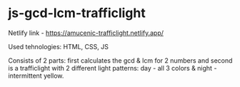 # js-gcd-lcm-trafficlight
Netlify link - https://amucenic-trafficlight.netlify.app/

Used tehnologies: HTML, CSS, JS  

Consists of 2 parts: first calculates the gcd & lcm for 2 numbers and second is a trafficlight with 2 different light patterns: day - all 3 colors & night - intermittent yellow.
